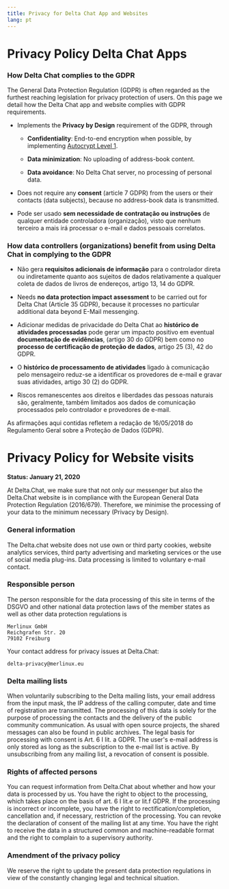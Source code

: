 ```yaml
---
title: Privacy for Delta Chat App and Websites
lang: pt
---
```


# Privacy Policy Delta Chat Apps 

### How Delta Chat complies to the GDPR

The General Data Protection Regulation (GDPR) is often regarded
as the furthest reaching legislation for privacy protection of users. 
On this page we detail how the Delta Chat app and website complies 
with GDPR requirements. 

- Implements the **Privacy by Design** requirement of the GDPR, through

  - **Confidentiality**: End-to-end encryption when possible, by implementing [Autocrypt
  Level 1](https://autocrypt.org).

  - **Data minimization**: No uploading of address-book content.

  - **Data avoidance**: No Delta Chat server, no processing of personal data.

- Does not require any **consent** (article 7 GDPR) from the users or their contacts (data subjects), because no address-book data is transmitted.

- Pode ser usado **sem necessidade de contratação ou instruções** de qualquer entidade controladora (organização), visto que nenhum terceiro a mais irá processar o e-mail e dados pessoais correlatos.


### How data controllers (organizations) benefit from using Delta Chat in complying to the GDPR

- Não gera **requisitos adicionais de informação** para o controlador direta ou indiretamente quanto aos sujeitos de dados 
  relativamente a qualquer coleta de dados de livros de endereços, artigo 13, 14 do GDPR.

- Needs **no data protection impact assessment**  to be carried out for Delta Chat (Article 35 GDPR), because it processes no particular additional data beyond E-Mail messenging.

- Adicionar medidas de privacidade do Delta Chat ao 
  **histórico de atividades processadas** pode gerar um impacto positivo 
  em eventual **documentação de evidências**, (artigo 30 do GDPR) 
  bem como no **processo de certificação de proteção de dados**, artigo 25 (3), 42 do GDPR.

- O **histórico de processamento de atividades** ligado à comunicação pelo mensageiro
reduz-se a identificar os provedores de e-mail e gravar suas atividades, artigo 30 (2) do GDPR.

- Riscos remanescentes aos direitos e liberdades das pessoas naturais 
  são, geralmente, também limitados aos dados de comunicação processados 
  pelo controlador e provedores de e-mail.



As afirmações aqui contidas refletem a redação de 16/05/2018 do Regulamento Geral sobre a Proteção de Dados (GDPR).

# Privacy Policy for Website visits 

**Status: January 21, 2020**

At Delta.Chat, we make sure that not only our messenger but also the Delta.Chat
website is in compliance with the European General Data Protection Regulation
(2016/679). Therefore, we minimise the processing of your data to the minimum
necessary (Privacy by Design).

### General information

The Delta.chat website does not use own or third party cookies, website
analytics services, third party advertising and marketing services or the use
of social media plug-ins. Data processing is limited to voluntary e-mail
contact.

### Responsible person

The person responsible for the data processing of this site in terms of the
DSGVO and other national data protection laws of the member states as well as
other data protection regulations is

	Merlinux GmbH
	Reichgrafen Str. 20 
	79102 Freiburg

Your contact address for privacy issues at Delta.Chat:

	delta-privacy@merlinux.eu

### Delta mailing lists

When voluntarily subscribing to the Delta mailing lists, your email address
from the input mask, the IP address of the calling computer, date and time of
registration are transmitted. The processing of this data is solely for the
purpose of processing the contacts and the delivery of the public community
communication. As usual with open source projects, the shared messages can also
be found in public archives. The legal basis for processing with consent is
Art. 6 I lit. a GDPR. The user's e-mail address is only stored as long as the
subscription to the e-mail list is active. By unsubscribing from any mailing
list, a revocation of consent is possible.

### Rights of affected persons

You can request information from Delta.Chat about whether and how your data is
processed by us. You have the right to object to the processing, which takes
place on the basis of art. 6 I lit.e or lit.f GDPR. If the processing is
incorrect or incomplete, you have the right to rectification/completion,
cancellation and, if necessary, restriction of the processing. You can revoke
the declaration of consent of the mailing list at any time. You have the right
to receive the data in a structured common and machine-readable format and the
right to complain to a supervisory authority.

### Amendment of the privacy policy

We reserve the right to update the present data protection regulations in view
of the constantly changing legal and technical situation.


